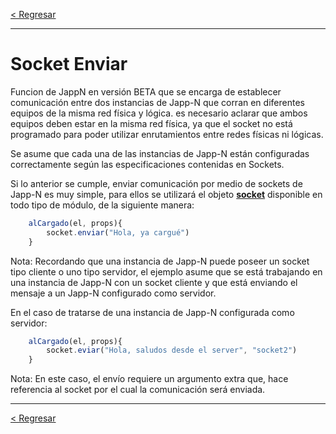 [< Regresar](Indice.md)

---
# Socket Enviar
Funcion de JappN en versión BETA que se encarga de establecer comunicación entre dos instancias de Japp-N que corran en diferentes equipos de la misma red física y lógica. es necesario aclarar que ambos equipos deben estar en la misma red física, ya que el socket no está programado para poder utilizar enrutamientos entre redes físicas ni lógicas. 


Se asume que cada una de las instancias de Japp-N están configuradas correctamente según las especificaciones contenidas en Sockets.

Si lo anterior se cumple, enviar comunicación por medio de sockets de Japp-N es muy simple, para ellos se utilizará el objeto [**socket**](Sockets.md) disponible en todo tipo de módulo, de la siguiente manera:

```js
    alCargado(el, props){
        socket.enviar("Hola, ya cargué")
    }
```

Nota: Recordando que una instancia de Japp-N puede poseer un socket tipo cliente o uno tipo servidor, el ejemplo asume que se está trabajando en una instancia de Japp-N con un socket cliente y que está enviando el mensaje a un Japp-N configurado como servidor.

En el caso de tratarse de una instancia de Japp-N configurada como servidor:

```js
    alCargado(el, props){
        socket.eviar("Hola, saludos desde el server", "socket2")
    }
```

Nota: En este caso, el envío requiere un argumento extra que, hace referencia al socket por el cual la comunicación será enviada.



---
[< Regresar](Indice.md)
